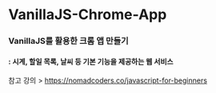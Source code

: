 # VanillaJS-Chrome-App
### VanillaJS를 활용한 크롬 앱 만들기 <br>
#### : 시계, 할일 목록, 날씨 등 기본 기능을 제공하는 웹 서비스 <br>
참고 강의 > https://nomadcoders.co/javascript-for-beginners
